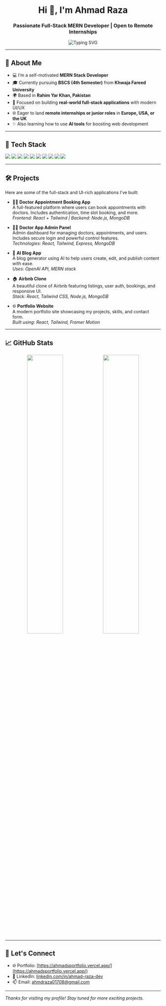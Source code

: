 <h1 align="center">Hi 👋, I'm Ahmad Raza</h1>
<h3 align="center">Passionate Full-Stack MERN Developer | Open to Remote Internships</h3>

<p align="center">
  <img src="https://readme-typing-svg.demolab.com/?lines=Full-Stack+MERN+Developer;React+%7C+Node.js+%7C+MongoDB+%7C+Express;Always+learning+new+tech+%F0%9F%93%9A&font=Fira+Code&center=true&width=440&height=45&color=00F7FF&vCenter=true&pause=1000" alt="Typing SVG" />
</p>

---

## 🚀 About Me

- 💻 I’m a self-motivated **MERN Stack Developer**
- 🎓 Currently pursuing **BSCS (4th Semester)** from **Khwaja Fareed University**
- 🌍 Based in **Rahim Yar Khan, Pakistan**
- 🎯 Focused on building **real-world full-stack applications** with modern UI/UX
- 🌐 Eager to land **remote internships or junior roles** in **Europe, USA, or the UK**
- ✨ Also learning how to use **AI tools** for boosting web development

---

## 🧠 Tech Stack

<p>
  <img src="https://img.shields.io/badge/HTML5-E34F26?logo=html5&logoColor=white" />
  <img src="https://img.shields.io/badge/CSS3-1572B6?logo=css3&logoColor=white" />
  <img src="https://img.shields.io/badge/JavaScript-F7DF1E?logo=javascript&logoColor=black" />
  <img src="https://img.shields.io/badge/React-20232A?logo=react&logoColor=61DAFB" />
  <img src="https://img.shields.io/badge/Node.js-339933?logo=nodedotjs&logoColor=white" />
  <img src="https://img.shields.io/badge/Express.js-000000?logo=express&logoColor=white" />
  <img src="https://img.shields.io/badge/MongoDB-47A248?logo=mongodb&logoColor=white" />
  <img src="https://img.shields.io/badge/Tailwind_CSS-38B2AC?logo=tailwind-css&logoColor=white" />
  <img src="https://img.shields.io/badge/Git-F05032?logo=git&logoColor=white" />
  <img src="https://img.shields.io/badge/Vite-646CFF?logo=vite&logoColor=white" />
</p>

---

## 🛠️ Projects

Here are some of the full-stack and UI-rich applications I’ve built:

- 👨‍⚕️ **Doctor Appointment Booking App**  
  A full-featured platform where users can book appointments with doctors. Includes authentication, time slot booking, and more.  
  _Frontend: React + Tailwind | Backend: Node.js, MongoDB_

- 🧑‍💼 **Doctor App Admin Panel**  
  Admin dashboard for managing doctors, appointments, and users. Includes secure login and powerful control features.  
  _Technologies: React, Tailwind, Express, MongoDB_

- 📄 **AI Blog App**  
  A blog generator using AI to help users create, edit, and publish content with ease.  
  _Uses: OpenAI API, MERN stack_

- 🏠 **Airbnb Clone**  
  A beautiful clone of Airbnb featuring listings, user auth, bookings, and responsive UI.  
  _Stack: React, Tailwind CSS, Node.js, MongoDB_

- 🌐 **Portfolio Website**  
  A modern portfolio site showcasing my projects, skills, and contact form.  
  _Built using: React, Tailwind, Framer Motion_

---

## 📈 GitHub Stats

<p align="center">
  <img src="https://github-readme-stats.vercel.app/api?username=ahmadev017&show_icons=true&theme=tokyonight" width="48%" />
  <img src="https://github-readme-streak-stats.herokuapp.com/?user=ahmadev017&theme=tokyonight" width="48%" />
</p>

---

## 🤝 Let's Connect

- 🌐 Portfolio: [https://ahmadsportfolio.vercel.app/](https://ahmadsportfolio.vercel.app/)
- 💼 LinkedIn: [linkedin.com/in/ahmad-raza-dev](https://www.linkedin.com/in/ahmad-raza-dev/)
- 📫 Email: [ahmdraza01708@gmail.com](mailto:ahmdraza01708@gmail.com)

---

_Thanks for visiting my profile! Stay tuned for more exciting projects._






